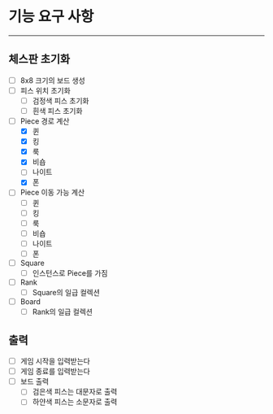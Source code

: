 # 기능 요구 사항

---

## 체스판 초기화

- [ ] 8x8 크기의 보드 생성
- [ ] 피스 위치 초기화
    - [ ] 검정색 피스 초기화
    - [ ] 흰색 피스 초기화

- [ ] Piece 경로 계산
    - [X] 퀸
    - [X] 킹
    - [X] 룩
    - [X] 비숍
    - [ ] 나이트
    - [X] 폰

- [ ] Piece 이동 가능 계산
    - [ ] 퀸
    - [ ] 킹
    - [ ] 룩
    - [ ] 비숍
    - [ ] 나이트
    - [ ] 폰

- [ ] Square
    - [ ] 인스턴스로 Piece를 가짐
- [ ] Rank
    - [ ] Square의 일급 컬렉션
- [ ] Board
    - [ ] Rank의 일급 컬렉션

## 출력

- [ ] 게임 시작을 입력받는다
- [ ] 게임 종료를 입력받는다
- [ ] 보드 출력
    - [ ] 검은색 피스는 대문자로 출력
    - [ ] 하얀색 피스는 소문자로 출력
